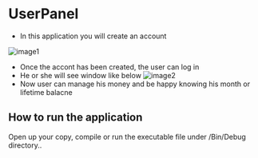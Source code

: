 # UserPanel

* In this application you will create an account

![image1](https://user-images.githubusercontent.com/58864931/81795091-025cbe00-950c-11ea-8fa4-656324ffa6d3.png)
* Once the accont has been created, the user can log in
* He or she will see window like below
![image2](https://user-images.githubusercontent.com/58864931/81795127-10124380-950c-11ea-9bc0-f55f2d046f2a.png)
* Now user can manage his money and be happy knowing his month or lifetime balacne  

## How to run the application
Open up your copy, compile or run the executable file under /Bin/Debug directory..
